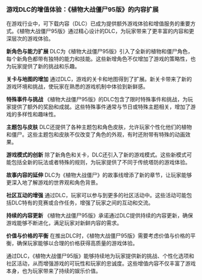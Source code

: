 ### 游戏DLC的增值体验：《植物大战僵尸95版》的内容扩展

在游戏行业中，可下载内容（DLC）已成为提供额外游戏体验和增值服务的重要方式。《植物大战僵尸95版》通过精心设计的DLC，为玩家带来了更丰富的内容和更深层次的游戏体验。

**新角色与能力扩展**
DLC为《植物大战僵尸95版》引入了全新的植物和僵尸角色，每个新角色都带有独特的能力和技能。这些新增角色不仅增加了游戏的策略性，也为玩家提供了新的挑战和乐趣。

**关卡与地图的增加**
通过DLC，游戏的关卡和地图得到了扩展。新关卡带来了新的游戏环境和挑战，使玩家在熟悉的游戏机制中体验到新鲜感。

**特殊事件与挑战**
《植物大战僵尸95版》的DLC包含了限时特殊事件和挑战，为玩家提供了额外的奖励和成就。这些特殊事件通常与节日或特殊主题相关，增加了游戏的多样性和趣味性。

**主题包与皮肤**
DLC还提供了各种主题包和角色皮肤，允许玩家个性化他们的植物和僵尸。这些主题包和皮肤不仅改变了角色的外观，有时还附带有特殊的动画效果。

**游戏模式的创新**
除了新角色和关卡，DLC还引入了新的游戏模式。这些新模式可能包括全新的玩法或者特殊的规则，为玩家提供了不同于传统塔防的游戏体验。

**故事内容的延伸**
DLC为《植物大战僵尸》的故事线增添了新的章节，让玩家能够更深入地了解游戏的世界观和角色背景。

**社区互动的增强**
通过DLC，玩家可以参与到更多的社区活动中。这些活动可能包括DLC特有的竞赛或合作任务，增强了玩家之间的互动和交流。

**持续的内容更新**
《植物大战僵尸95版》承诺通过DLC提供持续的内容更新，确保游戏能够不断进化，满足玩家对新鲜内容的需求。

**价值与价格的平衡**
在推出DLC时，《植物大战僵尸95版》需要考虑价值与价格的平衡，确保玩家能够以合理的价格获得高质量的游戏体验。

通过DLC，《植物大战僵尸95版》能够持续地为玩家提供新的挑战、个性化选项和社区活动，从而增强游戏的可玩性和玩家的忠诚度。这些增值内容不仅丰富了游戏本身，也为玩家带来了持续的娱乐价值。